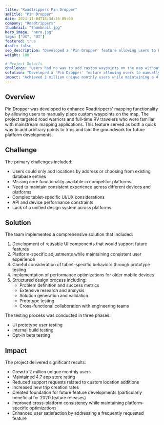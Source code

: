 ```yaml
---
title: "Roadtrippers Pin Dropper"
smTitle: "Pin Dropper"
date: 2024-11-04T18:34:36-05:00
company: "Roadtrippers"
thumbnail: "thumbnail.jpg"
hero_image: "hero.jpg"
tags: ["UX", "UI"]
featured: true
draft: false
seo_description: "Developed a 'Pin Dropper' feature allowing users to manually place custom waypoints on the map, with consistent behavior across platforms and devices."
weight: 100

# Project Details
challenge: "Users had no way to add custom waypoints on the map without having a specific address, limiting trip planning flexibility and accuracy."
solution: "Developed a 'Pin Dropper' feature allowing users to manually place custom waypoints on the map, with consistent behavior across platforms and devices."
impact: "Achieved 2 million unique monthly users while maintaining a 4.7 app store rating. Reduced support requests and increased new trip creation rates."
---
```


## Overview

Pin Dropper was developed to enhance Roadtrippers' mapping functionality by allowing users to manually place custom waypoints on the map. The project targeted road warriors and full-time RV travelers who were familiar with mainstream mapping applications. This feature served as both a quick way to add arbitrary points to trips and laid the groundwork for future platform developments.

## Challenge

The primary challenges included:
- Users could only add locations by address or choosing from existing database entries
- Missing core functionality available in competitor platforms
- Need to maintain consistent experience across different devices and platforms
- Complex tablet-specific UI/UX considerations
- API and device performance constraints
- Lack of a unified design system across platforms

## Solution

The team implemented a comprehensive solution that included:
1. Development of reusable UI components that would support future features
2. Platform-specific adjustments while maintaining consistent user experience
3. Careful consideration of tablet-specific behaviors through prototype testing
4. Implementation of performance optimizations for older mobile devices
5. Structured design process including:
   - Problem definition and success metrics
   - Extensive research and analysis
   - Solution generation and validation
   - Prototype testing
   - Cross-functional collaboration with engineering teams

The testing process was conducted in three phases:
- UI prototype user testing
- Internal build testing
- Opt-in beta testing


## Impact

The project delivered significant results:
- Grew to 2 million unique monthly users
- Maintained 4.7 app store rating
- Reduced support requests related to custom location additions
- Increased new trip creation rates
- Created foundation for future feature developments (particularly beneficial for 2020 feature releases)
- Improved cross-platform consistency while maintaining platform-specific optimizations
- Enhanced user satisfaction by addressing a frequently requested feature

